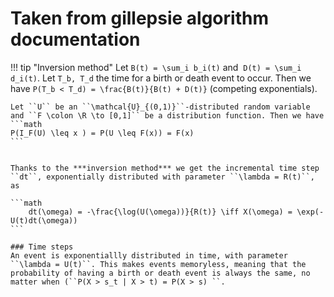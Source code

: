 # Taken from gillepsie algorithm documentation

!!! tip "Inversion method"
    Let ``B(t) = \sum_i b_i(t)`` and  ``D(t) = \sum_i d_i(t)``. Let ``T_b, T_d`` the time for a birth or death event to occur. Then we have ``P(T_b < T_d) = \frac{B(t)}{B(t) + D(t)}``  (competing exponentials).

    Let ``U`` be an ``\mathcal{U}_{(0,1)}``-distributed random variable and ``F \colon \R \to [0,1]`` be a distribution function. Then we have
    ```math
    P(I_F(U) \leq x ) = P(U \leq F(x)) = F(x)
    ```


    Thanks to the ***inversion method*** we get the incremental time step ``dt``, exponentially distributed with parameter ``\lambda = R(t)``, as

    ```math
        dt(\omega) = -\frac{\log(U(\omega))}{R(t)} \iff X(\omega) = \exp(-U(t)dt(\omega))
    ```

    ### Time steps
    An event is exponentiallly distributed in time, with parameter ``\lambda = U(t)``. This makes events memoryless, meaning that the probability of having a birth or death event is always the same, no matter when (``P(X > s_t | X > t) = P(X > s) ``.
